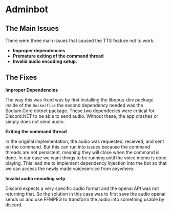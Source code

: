 # Adminbot 

## The Main Issues

There were three main issues that caused the TTS feature not to work.
- **Improper dependencies**
- **Premature exiting of the command thread**
- **Invalid audio encoding setup.**


## The Fixes

**Improper Dependencies**

The way this was fixed was by first installing the libopus-dev package inside of the `Dockerfile` the second dependency needed was the Sodium.Core dotnet package. These two dependecies were critical for Discord.NET to be able to send audio. Without these, the app crashes or simply does not send audio.

**Exiting the command thread**

In the original implementation, the audio was requested, recieved, and sent on the command. But this can run into issues because the command threads are not persistent, meaning they will close when the command is done. In our case we want things to be running until the voice memo is done playing. This lead me to implement dependency injection into the bot so that we can access the newly made voiceservice from anywhere.

**Invalid audio encoding setp**

Discord expects a very specific audio format and the openai API was not returning that. So the solution in this case was to first save the audio openai sends us and use FFMPEG to transform the audio into something usable by discord.


